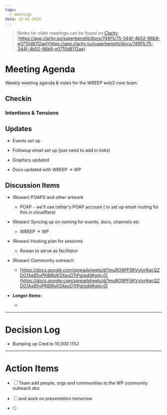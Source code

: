 ```yaml
---
tags:
  - meetings
date: 22-01-2024
---
```


> Notes for older meetings can be found on [Clarity](https://app.clarity.so/superbenefit/docs/749f1c75-344f-4b52-96b9-e0710d8112ae):
> [https://app.clarity.so/superbenefit/docs/749f1c75-344f-4b52-96b9-e0710d8112ae](https://app.clarity.so/superbenefit/docs/749f1c75-344f-4b52-96b9-e0710d8112ae)

# Meeting Agenda

Weekly meeting agenda & notes for the WREEP web3 core team.

## Checkin

### Intentions & Tensions

## Updates

- Events set up 

- Followup email set up (just need to add in links)

- Graphics updated

- Docs updated with WREEP -> WP

## Discussion Items

- (Rowan) POAPS and other artwork 

  - POAP - we'll use rather's POAP account ( to set up email routing for this in cloudflare)

- (Rowan) Syncing up on naming for events, docs, channels etc

  - WREEP -> WP

- (Rowan) Hosting plan for sessions

  - Rowan to serve as facilitator

- (Rowan) Community outreach 

  - [https://docs.google.com/spreadsheets/d/1muRO9PF5KVyIvrKqcQZDG1Ae85yPKBIRsK5XeoOTtPg/edit#gid=0](https://docs.google.com/spreadsheets/d/1muRO9PF5KVyIvrKqcQZDG1Ae85yPKBIRsK5XeoOTtPg/edit#gid=0)

- **_Longer Items:_**

  -  

---

# Decision Log

- Bumping up Cred to 10,000 (1%)

---

# Action Items

- [ ] Team add people, orgs and communities to the WP community outreach doc

- [ ]  and  work on presentation tomorrow

- [ ] 